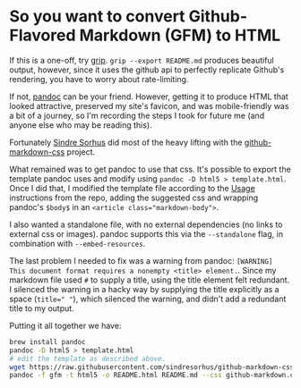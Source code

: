 # So you want to convert Github-Flavored Markdown (GFM) to HTML

If this is a one-off, try [grip](https://github.com/joeyespo/grip). `grip --export README.md` produces beautiful output, however, since it uses the github api to perfectly replicate Github's rendering, you have to worry about rate-limiting.

If not, [pandoc](https://pandoc.org/index.html) can be your friend. However, getting it to produce HTML that looked attractive, preserved my site's favicon, and was mobile-friendly was a bit of a journey, so I'm recording the steps I took for future me (and anyone else who may be reading this).


Fortunately [Sindre Sorhus](https://github.com/sindresorhus) did most of the heavy lifting with the [github-markdown-css](https://github.com/sindresorhus/github-markdown-css) project. 

What remained was to get pandoc to use that css. It's possible to export the template pandoc uses and modify using `pandoc -D html5 > template.html`. Once I did that, I modified the template file according to the [Usage](https://github.com/sindresorhus/github-markdown-css?tab=readme-ov-file#usage) instructions from the repo, adding the suggested css and wrapping pandoc's `$body$` in an `<article class="markdown-body">`.

I also wanted a standalone file, with no external dependencies (no links to external css or images). pandoc supports this via the `--standalone` flag, in combination with `--embed-resources`.

The last problem I needed to fix was a warning from pandoc: `[WARNING] This document format requires a nonempty <title> element.`. Since my markdown file used `#` to supply a title, using the title element felt redundant. I silenced the warning in a hacky way by supplying the title explicitly as a space (`title=" "`), which silenced the warning, and didn't add a redundant title to my output.

Putting it all together we have:

```bash
brew install pandoc
pandoc -D html5 > template.html
# edit the template as described above.
wget https://raw.githubusercontent.com/sindresorhus/github-markdown-css/gh-pages/github-markdown.css
pandoc -f gfm -t html5 -o README.html README.md --css github-markdown.css --embed-resources --standalone --metadata title=" " --template template.html
```
